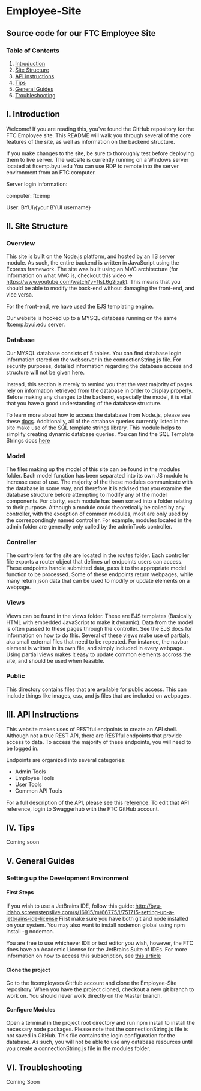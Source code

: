 # Employee-Site
## Source code for our FTC Employee Site


### **Table of Contents**

1. [Introduction](#intro)
2. [Site Structure](#siteStruct)
3. [API instructions](#api)
4. [Tips](#tips)
5. [General Guides](#general)
6. [Troubleshooting](#troubleshooting)




##  <a name="intro"></a>I. Introduction
Welcome! If you are reading this, you've found the GitHub repository for the FTC Employee
site. This README will walk you through several of the core features
of the site, as well as information on the backend structure. 

If you make changes to the site, be sure to thoroughly test before deploying them to live server.
The website is currently running on a Windows server located at ftcemp.byui.edu
You can use RDP to remote into the server environment from an FTC computer. 

Server login information: 

computer: ftcemp

User: BYUI\\{your BYUI username}

## <a name="siteStruct"></a>II. Site Structure  
### Overview
This site is built on the Node.js platform, and hosted by an IIS server module. 
As such, the entire backend is written in JavaScript using the Express framework. The site was built using 
an MVC architecture (for information on what MVC is, checkout this video -> https://www.youtube.com/watch?v=1IsL6g2ixak). 
This means that you should be able to modify the back-end without damaging the front-end, and vice versa.


For the front-end, we have used the [EJS](http://ejs.co/) templating engine.

Our website is hooked up to a MYSQL database running on the same ftcemp.byui.edu server.

### Database
Our MYSQL database consists of 5 tables. You can find database login information stored
on the webserver in the connectionString.js file. For security purposes, detailed
information regarding the database access and structure will not be given here.

Instead, this section is merely to remind you that the vast majority of pages rely on
information retrieved from the database in order to display properly. Before making any 
changes to the backend, especially the model, it is vital that you have a good understanding
of the database structure.

To learn more about how to access the database from Node.js, please see these [docs](https://www.npmjs.com/package/mysql). 
Additionally, all of the database queries currently listed in the site make use of the SQL template strings library.
This module helps to simplify creating dynamic database queries. You can find the SQL Template Strings docs [here](https://www.npmjs.com/package/sql-template-strings)

### Model
The files making up the model of this site can be found in the modules folder. 
Each model function has been separated into its own JS module to increase ease of use. 
The majority of the these modules communicate with the database in some way, and therefore 
it is advised that you examine the database structure before attempting to modify any of the model
components. For clarity, each module has been sorted into a folder relating to their
purpose. Although a module could theoretically be called by any controller, with the exception
of common modules, most are only used by the correspondingly named controller. For example, modules
located in the admin folder are generally only called by the adminTools controller. 

### Controller
The controllers for the site are located in the routes folder. Each controller file exports
a router object that defines url endpoints users can access. These endpoints handle submitted data, 
pass it to the appropriate model function to be processed. Some of these endpoints
return webpages, while many return json data that can be used to modify or update
elements on a webpage. 

### Views
Views can be found in the views folder. These are EJS templates (Basically HTML with embedded JavaScript to make it dynamic). 
Data from the model is often passed to these pages through the controller. See the EJS docs for information on how
to do this. Several of these views make use of partials, aka small external files that need to be repeated. For instance, 
the navbar element is written in its own file, and simply included in every webpage. Using partial views makes it easy
to update common elements accross the site, and should be used when feasible. 

### Public
This directory contains files that are available for public access. This can include things like images, css, and js files
that are included on webpages. 

## <a name="api"></a>III. API Instructions 
This website makes uses of RESTful endpoints to create an API shell. Although not a true REST API, there are RESTful
endpoints that provide access to data. To access the majority of these endpoints, you will need to be logged in. 

Endpoints are organized into several categories: 
* Admin Tools
* Employee Tools
* User Tools
* Common API Tools

For a full description of the API, please see this [reference](https://swaggerhub.com/apis/ftcemployees/FTCemp/1.0.0). 
To edit that API reference, login to Swaggerhub with the FTC GitHub account. 

## <a name="tips"></a> IV. Tips  

Coming soon

## <a name="general"></a> V. General Guides  

### Setting up the Development Environment
#### First Steps
If you wish to use a JetBrains IDE, follow this guide: 
http://byu-idaho.screenstepslive.com/s/16915/m/66775/l/751715-setting-up-a-jetbrains-ide-license
First make sure you have both git and node installed on your system. You may also
want to install nodemon global using npm install -g nodemon.

You are free to use whichever IDE or text editor you wish, however, the FTC
does have an Academic License for the JetBrains Suite of IDEs. For more information on
how to access this subscription, see [this article](http://byu-idaho.screenstepslive.com/s/16915/m/66775/l/751715)   
#### Clone the project
Go to the ftcemployees GitHub account and clone the Employee-Site repository. 
When you have the project cloned, checkout a new git branch to work on. You should
never work directly on the Master branch. 

#### Configure Modules
Open a terminal in the project root directory and run npm install to install the necessary
node packages. Please note that the connectionString.js file is not saved in GitHub. This file
contains the login configuration for the database. As such, you will not be able to use any database
resources until you create a connectionString.js file in the modules folder. 

## <a name="troubleshooting"></a> VI. Troubleshooting 

Coming Soon
